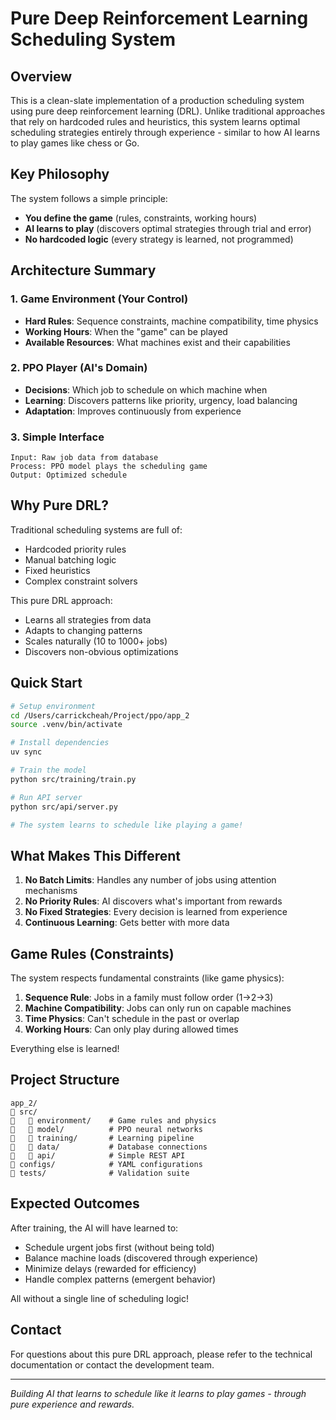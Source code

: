 # Pure Deep Reinforcement Learning Scheduling System

## Overview

This is a clean-slate implementation of a production scheduling system using pure deep reinforcement learning (DRL). Unlike traditional approaches that rely on hardcoded rules and heuristics, this system learns optimal scheduling strategies entirely through experience - similar to how AI learns to play games like chess or Go.

## Key Philosophy

The system follows a simple principle:
- **You define the game** (rules, constraints, working hours)
- **AI learns to play** (discovers optimal strategies through trial and error)
- **No hardcoded logic** (every strategy is learned, not programmed)

## Architecture Summary

### 1. Game Environment (Your Control)
- **Hard Rules**: Sequence constraints, machine compatibility, time physics
- **Working Hours**: When the "game" can be played
- **Available Resources**: What machines exist and their capabilities

### 2. PPO Player (AI's Domain)
- **Decisions**: Which job to schedule on which machine when
- **Learning**: Discovers patterns like priority, urgency, load balancing
- **Adaptation**: Improves continuously from experience

### 3. Simple Interface
```
Input: Raw job data from database
Process: PPO model plays the scheduling game
Output: Optimized schedule
```

## Why Pure DRL?

Traditional scheduling systems are full of:
- Hardcoded priority rules
- Manual batching logic
- Fixed heuristics
- Complex constraint solvers

This pure DRL approach:
- Learns all strategies from data
- Adapts to changing patterns
- Scales naturally (10 to 1000+ jobs)
- Discovers non-obvious optimizations

## Quick Start

```bash
# Setup environment
cd /Users/carrickcheah/Project/ppo/app_2
source .venv/bin/activate

# Install dependencies
uv sync

# Train the model
python src/training/train.py

# Run API server
python src/api/server.py

# The system learns to schedule like playing a game!
```

## What Makes This Different

1. **No Batch Limits**: Handles any number of jobs using attention mechanisms
2. **No Priority Rules**: AI discovers what's important from rewards
3. **No Fixed Strategies**: Every decision is learned from experience
4. **Continuous Learning**: Gets better with more data

## Game Rules (Constraints)

The system respects fundamental constraints (like game physics):
1. **Sequence Rule**: Jobs in a family must follow order (1→2→3)
2. **Machine Compatibility**: Jobs can only run on capable machines
3. **Time Physics**: Can't schedule in the past or overlap
4. **Working Hours**: Can only play during allowed times

Everything else is learned!

## Project Structure

```
app_2/
   src/
      environment/    # Game rules and physics
      model/          # PPO neural networks
      training/       # Learning pipeline
      data/           # Database connections
      api/            # Simple REST API
   configs/            # YAML configurations
   tests/              # Validation suite
```

## Expected Outcomes

After training, the AI will have learned to:
- Schedule urgent jobs first (without being told)
- Balance machine loads (discovered through experience)
- Minimize delays (rewarded for efficiency)
- Handle complex patterns (emergent behavior)

All without a single line of scheduling logic!

## Contact

For questions about this pure DRL approach, please refer to the technical documentation or contact the development team.

---

*Building AI that learns to schedule like it learns to play games - through pure experience and rewards.*